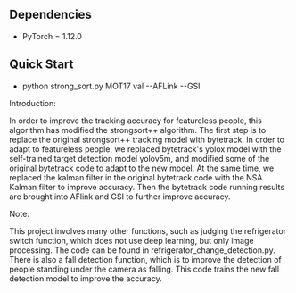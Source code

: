 

## Dependencies
* PyTorch = 1.12.0

## Quick Start

- python strong_sort.py MOT17 val --AFLink --GSI

Introduction:

In order to improve the tracking accuracy for featureless people, this algorithm has modified the strongsort++ algorithm. The first step is to replace the original strongsort++ tracking model with bytetrack. In order to adapt to featureless people, we replaced bytetrack's yolox model with the self-trained target detection model yolov5m, and modified some of the original bytetrack code to adapt to the new model. At the same time, we replaced the kalman filter in the original bytetrack code with the NSA Kalman filter to improve accuracy. Then the bytetrack code running results are brought into AFlink and GSI to further improve accuracy.

Note:

This project involves many other functions, such as judging the refrigerator switch function, which does not use deep learning, but only image processing. The code can be found in refrigerator_change_detection.py. There is also a fall detection function, which is to improve the detection of people standing under the camera as falling. This code trains the new fall detection model to improve the accuracy.

```
